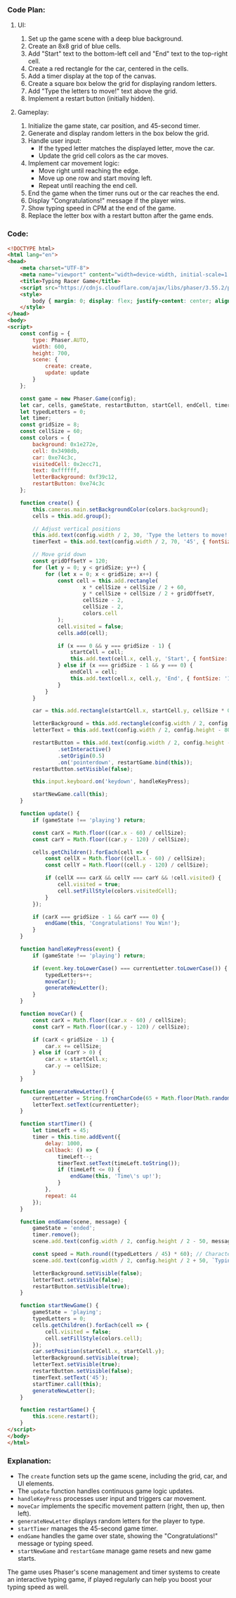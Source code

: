### Code Plan:

1. UI:
   1. Set up the game scene with a deep blue background.
   2. Create an 8x8 grid of blue cells.
   3. Add "Start" text to the bottom-left cell and "End" text to the top-right cell.
   4. Create a red rectangle for the car, centered in the cells.
   5. Add a timer display at the top of the canvas.
   6. Create a square box below the grid for displaying random letters.
   7. Add "Type the letters to move!" text above the grid.
   8. Implement a restart button (initially hidden).

2. Gameplay:
   1. Initialize the game state, car position, and 45-second timer.
   2. Generate and display random letters in the box below the grid.
   3. Handle user input:
       - If the typed letter matches the displayed letter, move the car.
       - Update the grid cell colors as the car moves.
   4. Implement car movement logic:
       - Move right until reaching the edge.
       - Move up one row and start moving left.
       - Repeat until reaching the end cell.
   5. End the game when the timer runs out or the car reaches the end.
   6. Display "Congratulations!" message if the player wins.
   7. Show typing speed in CPM at the end of the game.
   8. Replace the letter box with a restart button after the game ends.

### Code:

```html
<!DOCTYPE html>
<html lang="en">
<head>
    <meta charset="UTF-8">
    <meta name="viewport" content="width=device-width, initial-scale=1.0">
    <title>Typing Racer Game</title>
    <script src="https://cdnjs.cloudflare.com/ajax/libs/phaser/3.55.2/phaser.min.js"></script>
    <style>
        body { margin: 0; display: flex; justify-content: center; align-items: center; height: 100vh; background-color: #f0f0f0; }
    </style>
</head>
<body>
<script>
    const config = {
        type: Phaser.AUTO,
        width: 600,
        height: 700,
        scene: {
            create: create,
            update: update
        }
    };

    const game = new Phaser.Game(config);
    let car, cells, gameState, restartButton, startCell, endCell, timerText, currentLetter, letterText, letterBackground;
    let typedLetters = 0;
    let timer;
    const gridSize = 8;
    const cellSize = 60;
    const colors = {
        background: 0x1e272e,
        cell: 0x3498db,
        car: 0xe74c3c,
        visitedCell: 0x2ecc71,
        text: 0xffffff,
        letterBackground: 0xf39c12,
        restartButton: 0xe74c3c
    };

    function create() {
        this.cameras.main.setBackgroundColor(colors.background);
        cells = this.add.group();

        // Adjust vertical positions
        this.add.text(config.width / 2, 30, 'Type the letters to move!', { fontSize: '24px', fill: '#fff' }).setOrigin(0.5);
        timerText = this.add.text(config.width / 2, 70, '45', { fontSize: '32px', fill: '#fff' }).setOrigin(0.5);

        // Move grid down
        const gridOffsetY = 120;
        for (let y = 0; y < gridSize; y++) {
            for (let x = 0; x < gridSize; x++) {
                const cell = this.add.rectangle(
                        x * cellSize + cellSize / 2 + 60,
                        y * cellSize + cellSize / 2 + gridOffsetY,
                        cellSize - 2,
                        cellSize - 2,
                        colors.cell
                );
                cell.visited = false;
                cells.add(cell);

                if (x === 0 && y === gridSize - 1) {
                    startCell = cell;
                    this.add.text(cell.x, cell.y, 'Start', { fontSize: '16px', fill: '#fff' }).setOrigin(0.5);
                } else if (x === gridSize - 1 && y === 0) {
                    endCell = cell;
                    this.add.text(cell.x, cell.y, 'End', { fontSize: '16px', fill: '#fff' }).setOrigin(0.5);
                }
            }
        }

        car = this.add.rectangle(startCell.x, startCell.y, cellSize * 0.8, cellSize * 0.4, colors.car);

        letterBackground = this.add.rectangle(config.width / 2, config.height - 80, 80, 80, colors.letterBackground);
        letterText = this.add.text(config.width / 2, config.height - 80, '', { fontSize: '48px', fill: '#fff', fontStyle: 'bold' }).setOrigin(0.5);

        restartButton = this.add.text(config.width / 2, config.height - 80, 'Restart', { fontSize: '24px', fill: '#fff', backgroundColor: colors.restartButton, padding: 10 })
                .setInteractive()
                .setOrigin(0.5)
                .on('pointerdown', restartGame.bind(this));
        restartButton.setVisible(false);

        this.input.keyboard.on('keydown', handleKeyPress);

        startNewGame.call(this);
    }

    function update() {
        if (gameState !== 'playing') return;

        const carX = Math.floor((car.x - 60) / cellSize);
        const carY = Math.floor((car.y - 120) / cellSize);

        cells.getChildren().forEach(cell => {
            const cellX = Math.floor((cell.x - 60) / cellSize);
            const cellY = Math.floor((cell.y - 120) / cellSize);

            if (cellX === carX && cellY === carY && !cell.visited) {
                cell.visited = true;
                cell.setFillStyle(colors.visitedCell);
            }
        });

        if (carX === gridSize - 1 && carY === 0) {
            endGame(this, 'Congratulations! You Win!');
        }
    }

    function handleKeyPress(event) {
        if (gameState !== 'playing') return;

        if (event.key.toLowerCase() === currentLetter.toLowerCase()) {
            typedLetters++;
            moveCar();
            generateNewLetter();
        }
    }

    function moveCar() {
        const carX = Math.floor((car.x - 60) / cellSize);
        const carY = Math.floor((car.y - 120) / cellSize);

        if (carX < gridSize - 1) {
            car.x += cellSize;
        } else if (carY > 0) {
            car.x = startCell.x;
            car.y -= cellSize;
        }
    }

    function generateNewLetter() {
        currentLetter = String.fromCharCode(65 + Math.floor(Math.random() * 26));
        letterText.setText(currentLetter);
    }

    function startTimer() {
        let timeLeft = 45;
        timer = this.time.addEvent({
            delay: 1000,
            callback: () => {
                timeLeft--;
                timerText.setText(timeLeft.toString());
                if (timeLeft <= 0) {
                    endGame(this, 'Time\'s up!');
                }
            },
            repeat: 44
        });
    }

    function endGame(scene, message) {
        gameState = 'ended';
        timer.remove();
        scene.add.text(config.width / 2, config.height / 2 - 50, message, { fontSize: '36px', fill: '#fff' }).setOrigin(0.5);

        const speed = Math.round((typedLetters / 45) * 60); // Characters per minute
        scene.add.text(config.width / 2, config.height / 2 + 50, `Typing Speed: ${speed} CPM`, { fontSize: '28px', fill: '#fff' }).setOrigin(0.5);

        letterBackground.setVisible(false);
        letterText.setVisible(false);
        restartButton.setVisible(true);
    }

    function startNewGame() {
        gameState = 'playing';
        typedLetters = 0;
        cells.getChildren().forEach(cell => {
            cell.visited = false;
            cell.setFillStyle(colors.cell);
        });
        car.setPosition(startCell.x, startCell.y);
        letterBackground.setVisible(true);
        letterText.setVisible(true);
        restartButton.setVisible(false);
        timerText.setText('45');
        startTimer.call(this);
        generateNewLetter();
    }

    function restartGame() {
        this.scene.restart();
    }
</script>
</body>
</html>
```

### Explanation:

- The `create` function sets up the game scene, including the grid, car, and UI elements.
- The `update` function handles continuous game logic updates.
- `handleKeyPress` processes user input and triggers car movement.
- `moveCar` implements the specific movement pattern (right, then up, then left).
- `generateNewLetter` displays random letters for the player to type.
- `startTimer` manages the 45-second game timer.
- `endGame` handles the game over state, showing the "Congratulations!" message or typing speed.
- `startNewGame` and `restartGame` manage game resets and new game starts.

The game uses Phaser's scene management and timer systems to create an interactive typing game, if played regularly can help you boost your typing speed as well.